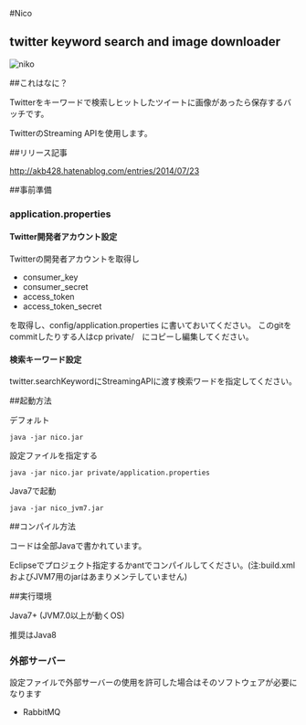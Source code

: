 #Nico

## twitter keyword search and image downloader

![niko](http://i.imgur.com/detsLKI.jpg)


##これはなに？

Twitterをキーワードで検索しヒットしたツイートに画像があったら保存するバッチです。

TwitterのStreaming APIを使用します。

##リリース記事

http://akb428.hatenablog.com/entries/2014/07/23

##事前準備

### application.properties

#### Twitter開発者アカウント設定

Twitterの開発者アカウントを取得し

* consumer_key
* consumer_secret
* access_token
* access_token_secret

を取得し、config/application.properties に書いておいてください。
このgitをcommitしたりする人はcp private/　にコピーし編集してください。

#### 検索キーワード設定

twitter.searchKeywordにStreamingAPIに渡す検索ワードを指定してください。

##起動方法

デフォルト

	java -jar nico.jar

設定ファイルを指定する

	java -jar nico.jar private/application.properties

Java7で起動

	java -jar nico_jvm7.jar


##コンパイル方法

コードは全部Javaで書かれています。

Eclipseでプロジェクト指定するかantでコンパイルしてください。(注:build.xmlおよびJVM7用のjarはあまりメンテしていません)


##実行環境

Java7+ (JVM7.0以上が動くOS)

推奨はJava8

### 外部サーバー

設定ファイルで外部サーバーの使用を許可した場合はそのソフトウェアが必要になります

* RabbitMQ



